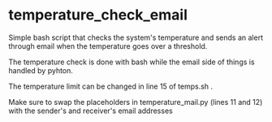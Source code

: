# temperature_check_email
Simple bash script that checks the system's temperature and sends an alert through email when the temperature goes over a threshold.

The temperature check is done with bash while the email side of things is handled by pyhton.

The temperature limit can be changed in line 15 of temps.sh .

Make sure to swap the placeholders in temperature_mail.py (lines 11 and 12) with the sender's and receiver's email addresses
